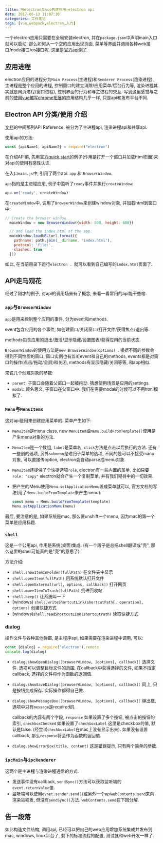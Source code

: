 ```yaml
---
title: 用electron与vue构建应用—electron api
date: 2017-06-13 11:07:10
categories: 工作笔记
tags: [vue,webpack,electron,入门]
---
```

一个electron应用只需要在全局安装electron, 并在`package.json`中声明main入口就可以启动, 那么如何从一个空的应用出现页面, 菜单等界面并调用各种web接口/node接口/os接口呢. 这里是[官方api例子](https://github.com/electron/electron-api-demos).

<!--more-->

## 应用进程

electron应用的进程分为`Main Process`(主进程)和`Renderer Process`(渲染进程), 主进程是整个应用的进程, 控制窗口的建立消除/应用菜单/后台行为等, 渲染进程其实就是网页进程(窗口进程), 控制界面的行为和与主进程的交互. 写到这里感觉与之前的[使用vue编写chrome拓展](/2016/11/07/how-to-build-an-chrome-extension/)的应用结构几乎一样, 只是api和发布平台不同.

## Electron API 分类/使用 介绍

[文档](https://electron.atom.io/docs/)的中间那列API Reference, 被分为了主进程api, 渲染进程api和共享api.

使用api的方法:

```js
const {apiName1, apiName2} = require("electron")
```

在介绍API前, 先用[官方quick start](https://github.com/electron/electron-quick-start)的例子(作用是打开一个窗口并加载html页面)来对api的使用有感性认识.

在入口`main.js`中, 引用了两个api: `app` 和 `BrowserWindow`.

`app`指的是主进程应用, 例子中监听了`ready`事件并执行`createWindow`:

```js
app.on('ready', createWindow)
```

在`createWindow`中, 调用了`BrowserWindow`来创建window对象, 并加载html到窗口中:

```js
// Create the browser window.
  mainWindow = new BrowserWindow({width: 800, height: 600})

  // and load the index.html of the app.
  mainWindow.loadURL(url.format({
    pathname: path.join(__dirname, 'index.html'),
    protocol: 'file:',
    slashes: true
  }))
```

如此, 在当前目录下运行`electron . `就可以看到自己编写的`index.html`页面了.

## API走马观花

经过了刚才的例子, 对api的调用场景有了概念, 来看一看常用的api能干些啥.

### `app`与`BrowserWindow`

`app`是用来控制整个应用的事件, 分为event和methods.

event包含应用的各个事件, 如创建窗口/关闭窗口/打开文件/获得焦点/退出等. 

methods包含应用的退出/激活/显示隐藏/设置图表/获得应用的当前状态.

`BrowserWindow`的使用方法是`new BrowserWindow(options) `. 根据不同的参数会得到不同性质的窗口, 窗口实例也有监听event和自己的methods, events都是对窗口的操作(点击/拖动/全屏)和关闭, methods有显示隐藏/关闭等等, 和app相似.

来说几个创建对象的参数:

+ `parent`: 子窗口会随着父窗口一起被拖动. 猜想使用场景是应用的settings.
+ `modal`: 顾名思义, 子窗口在父窗口中. 我们在需要modal的时候可以不用html模拟了.

### `Menu`与`MenuItems`

这对api是用来创建应用菜单的. 菜单产生如下:

+ `MenuItem`是menu class, new `MenuItem`或`Menu.buildFromTemplate()`使用是产生menu对象的方法.

+ `MenuItem`是一个数组, `label`是菜单名, `click`方法是点击以后执行的方法. 还有一些别的选项, 另外`submenu`是递归子菜单的选项, 不同的是可以不接受manu对象, 可以直接传option, electron会自动parse成menu对象.

+ `MenuItem`还提供了个快捷选项`role`, electron有一些内置的菜单, 比如只要`role: "copy"` electron就会产生一个复制菜单, 并有我们期待中的一切效果.

+ 把产生的Menu使用`Menu.setApplicationMenu`设成菜单就可以, 官方文档的写法(用了`Menu.buildFromTemplate`来产生menu):

  ```js
  const menu = Menu.buildFromTemplate(template)
  Menu.setApplicationMenu(menu)
  ```

最后, 要注意的是, 如果系统是mac, 那么要unshift一个menu, 因为mac的第一个菜单是应用标题.

### `shell`

这是一个公用api, 作用是系统(桌面)集成. (有一个段子是总把shell翻译成"壳", 那么这里的shell可能真的是"壳"的意思了)

方法介绍:

+ `shell.showItemInFolder(fullPath)` 在文件夹中显示
+ `shell.openItem(fullPath)` 用系统默认打开文件
+ `shell.openExternal(url[, options, callback])` 打开网页
+ `shell.moveItemToTrash(fullPath)` 扔进回收站
+ `shell.beep()` 让系统叫一下
+ (windows) `shell.writeShortcutLink(shortcutPath[, operation], options)` 创建快捷方式
+ (windows)`shell.readShortcutLink(shortcutPath)` 读取快捷方式

### dialog

操作文件与各种其他弹窗, 是主程序api, 如果需要在渲染进程中调用, 可以:

```js
const {dialog} = require('electron').remote
console.log(dialog)
```

+ `dialog.showOpenDialog([browserWindow, ]options[, callback])` 选择文件. 选项可以调整目标文件的范围, 在callback中获得选择的文件, 如果不指定callback, 选择的文件将作为函数的返回值.

+ `dialog.showSaveDialog([browserWindow, ]options[, callback])` 同上, 只是按钮变成保存. 实际操作都得自己做.

+ `dialog.showMessageBox([browserWindow, ]options[, callback])` 弹出框, 选项中只有`message`是required的. 

  callback的内容有两个字段, `response` 如果设置了多个按钮, 被点击的按钮的索引, `checkboxChecked` 如果设置了`checkboxLabel` 这里是checkbox的值, 默认是false. (经尝试`checkboxLabel`在mac上没有显示出来). 如果没有设置callback, 那么`response`将会作为函数的返回值.

+ `dialog.showErrorBox(title, content)` 这是错误提示, 只有两个简单的参数.

### `ipcMain`与`ipcRenderer`

这两个是主进程与渲染进程通信的方式. 

+ 发送事件没有callback, `sendSync()`方法可以获取监听端的`event.returnValue`值.
+ 监听端可以使用`evnet.sender.send()`或另外一个api`webContents.send`来向渲染进程发, 但没有`sendSync()`方法. `webContents.send`在下回分解.

## 告一段落

如此构造文件结构, 调用api, 已经可以把自己的web应用增加系统集成并发布到mac, windows, linux平台了, 剩下的标准流程的配置, 测试就和web开发一样了.